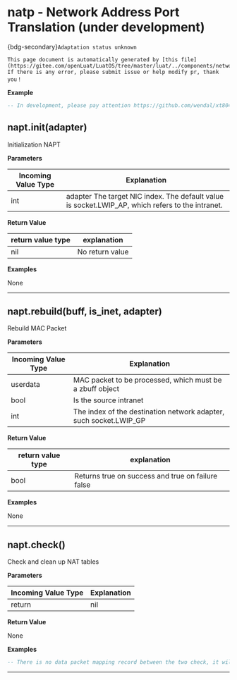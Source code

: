 # natp - Network Address Port Translation (under development)

{bdg-secondary}`Adaptation status unknown`

```{note}
This page document is automatically generated by [this file](https://gitee.com/openLuat/LuatOS/tree/master/luat/../components/network/ulwip/binding/luat_lib_napt.c). If there is any error, please submit issue or help modify pr, thank you！
```


**Example**

```lua
-- In development, please pay attention https://github.com/wendal/xt804-spinet

```

## napt.init(adapter)



Initialization NAPT

**Parameters**

|Incoming Value Type | Explanation|
|-|-|
|int|adapter The target NIC index. The default value is socket.LWIP_AP, which refers to the intranet.|

**Return Value**

|return value type | explanation|
|-|-|
|nil|No return value|

**Examples**

None

---

## napt.rebuild(buff, is_inet, adapter)



Rebuild MAC Packet

**Parameters**

|Incoming Value Type | Explanation|
|-|-|
|userdata|MAC packet to be processed, which must be a zbuff object|
|bool|Is the source intranet|
|int|The index of the destination network adapter, such socket.LWIP_GP|

**Return Value**

|return value type | explanation|
|-|-|
|bool|Returns true on success and true on failure false|

**Examples**

None

---

## napt.check()



Check and clean up NAT tables

**Parameters**

|Incoming Value Type | Explanation|
|-|-|
|return|nil|

**Return Value**

None

**Examples**

```lua
-- There is no data packet mapping record between the two check, it will be cleaned up

```

---

